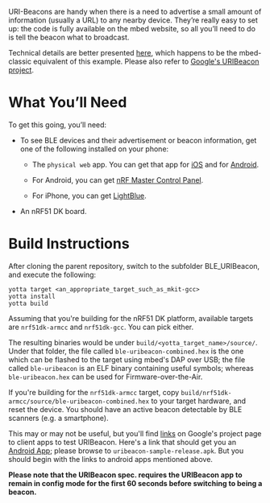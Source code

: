 URI-Beacons are handy when there is a need to advertise a small amount of
information (usually a URL) to any nearby device. They’re really easy to set
up: the code is fully available on the mbed website, so all you’ll need to do
is tell the beacon what to broadcast.

Technical details are better presented [here](https://developer.mbed.org/teams/Bluetooth-Low-Energy/code/BLE_URIBeacon/),
which happens to be the mbed-classic equivalent of this example. Please also refer to [Google's URIBeacon project](https://github.com/google/uribeacon).

What You’ll Need
================

To get this going, you’ll need:

- To see BLE devices and their advertisement or beacon information, get one of the following installed on your phone:

  - The `physical web` app. You can get that app for [iOS](https://itunes.apple.com/us/app/physical-web/id927653608?mt=8) and for [Android](https://play.google.com/store/apps/details?id=physical_web.org.physicalweb).

  - For Android, you can get [nRF Master Control Panel](https://play.google.com/store/apps/detailsid=no.nordicsemi.android.mcp&hl=en).

  - For iPhone, you can get [LightBlue](https://itunes.apple.com/gb/app/lightblue-bluetooth-low-energy/id557428110?mt=8).

- An nRF51 DK board.

Build Instructions
==================

After cloning the parent repository, switch to the subfolder BLE_URIBeacon, and
execute the following:

```Shell
yotta target <an_appropriate_target_such_as_mkit-gcc>
yotta install
yotta build
```

Assuming that you're building for the nRF51 DK platform, available targets are
`nrf51dk-armcc` and `nrf51dk-gcc`. You can pick either.

The resulting binaries would be under `build/<yotta_target_name>/source/`.
Under that folder, the file called `ble-uribeacon-combined.hex` is the one which
can be flashed to the target using mbed's DAP over USB; the file called `ble-uribeacon`
is an ELF binary containing useful symbols; whereas `ble-uribeacon.hex`
can be used for Firmware-over-the-Air.

If you're building for the `nrf51dk-armcc` target, copy `build/nrf51dk-armcc/source/ble-uribeacon-combined.hex`
to your target hardware, and reset the device. You should have an active
beacon detectable by BLE scanners (e.g. a smartphone).

This may or may not be useful, but you'll find [links](https://github.com/google/uribeacon/tree/uribeacon-final#contents) on Google's project page to client apps to test URIBeacon. Here's a link that should get you an [Android App](https://github.com/google/uribeacon/releases/tag/v1.2); please browse to `uribeacon-sample-release.apk`. But you should begin with the links to android apps mentioned above.

**Please note that the URIBeacon spec. requires the URIBeacon app to remain in config mode for the first 60 seconds before switching to being a beacon.**
